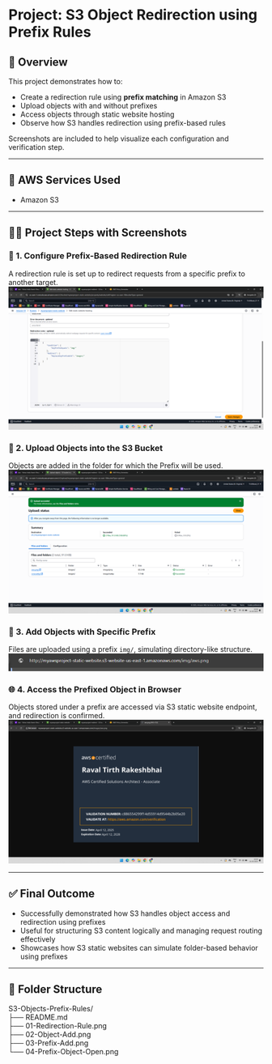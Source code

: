# Project: S3 Object Redirection using Prefix Rules

## 📘 Overview

This project demonstrates how to:
- Create a redirection rule using **prefix matching** in Amazon S3
- Upload objects with and without prefixes
- Access objects through static website hosting
- Observe how S3 handles redirection using prefix-based rules

Screenshots are included to help visualize each configuration and verification step.

---

## 🧰 AWS Services Used

- Amazon S3

---

## 🧑‍💻 Project Steps with Screenshots

### 📜 1. Configure Prefix-Based Redirection Rule  
A redirection rule is set up to redirect requests from a specific prefix to another target.  
![Step 1](01-Redirection-Rule.png)

### 📁 2. Upload Objects into the S3 Bucket  
Objects are added in the folder for which the Prefix will be used.  
![Step 2](02-Object-Add.png)

### 📂 3. Add Objects with Specific Prefix  
Files are uploaded using a prefix `img/`, simulating directory-like structure.  
![Step 3](03-Prefix-Add.png)

### 🌐 4. Access the Prefixed Object in Browser  
Objects stored under a prefix are accessed via S3 static website endpoint, and redirection is confirmed.  
![Step 4](04-Prefix-Object-Open.png)

---

## ✅ Final Outcome

- Successfully demonstrated how S3 handles object access and redirection using prefixes
- Useful for structuring S3 content logically and managing request routing effectively
- Showcases how S3 static websites can simulate folder-based behavior using prefixes

---

## 📁 Folder Structure

S3-Objects-Prefix-Rules/  
├── README.md  
├── 01-Redirection-Rule.png  
├── 02-Object-Add.png  
├── 03-Prefix-Add.png  
└── 04-Prefix-Object-Open.png  

